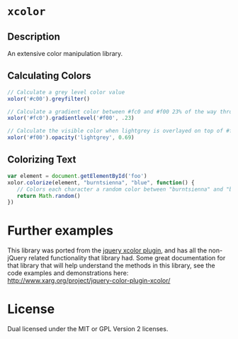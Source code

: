 `xcolor`
====================

Description
-----------
An extensive color manipulation library.

Calculating Colors
---
```javascript
// Calculate a grey level color value
xolor('#c00').greyfilter()

// Calculate a gradient color between #fc0 and #f00 23% of the way through the gradient
xolor('#fc0').gradientlevel('#f00', .23)

// Calculate the visible color when lightgrey is overlayed on top of #f00 with an opacity of 69%.
xolor('#f00').opacity('lightgrey', 0.69)
```

Colorizing Text
----
```javascript
var element = document.getElementById('foo')
xolor.colorize(element, "burntsienna", "blue", function() {
   // Colors each character a random color between "burntsienna" and "blue"
   return Math.random()
})
```

Further examples
==========================
This library was ported from the [jquery xcolor plugin](https://github.com/infusion/jQuery-xcolor), and has all the non-jQuery related functionality that library had.
Some great documentation for that library that will help understand the methods in this library, see the code examples and demonstrations here: http://www.xarg.org/project/jquery-color-plugin-xcolor/

License
======
Dual licensed under the MIT or GPL Version 2 licenses.

